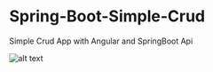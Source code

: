 # Spring-Boot-Simple-Crud

Simple Crud App with Angular and SpringBoot Api


![alt text](https://github.com/ghassendev/angularSpringBootCRUD/img/blob/master/liste.PNG)
